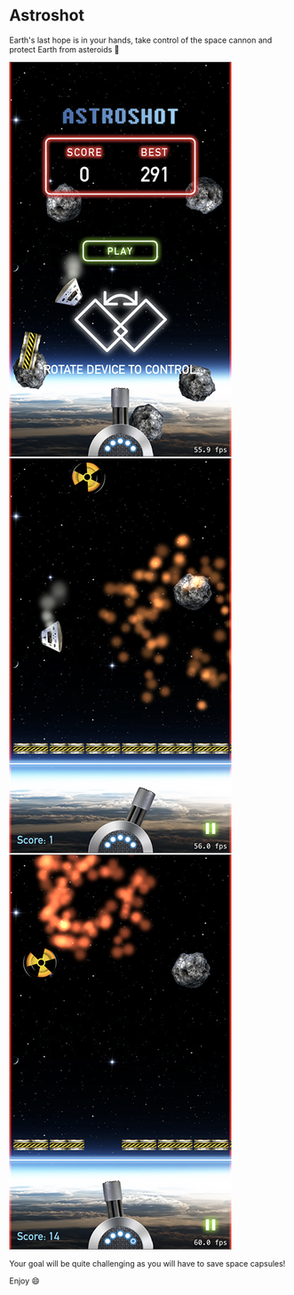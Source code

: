 # Astroshot

Earth's last hope is in your hands, take control of the space cannon and protect Earth from asteroids :see_no_evil: 

![ScreenShot_01](https://github.com/ngutorov/Astroshot/blob/master/Demo/Astroshot_01.PNG)
![ScreenShot_02](https://github.com/ngutorov/Astroshot/blob/master/Demo/Astroshot_02.PNG)
![ScreenShot_03](https://github.com/ngutorov/Astroshot/blob/master/Demo/Astroshot_03.PNG)

Your goal will be quite challenging as you will have to save space capsules! 

Enjoy :smile:

